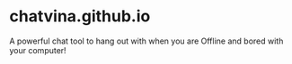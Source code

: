 # chatvina.github.io
A powerful chat tool to hang out with when you are Offline and bored with your computer!
